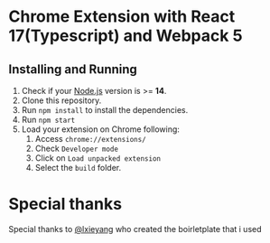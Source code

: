 # Chrome Extension with React 17(Typescript) and Webpack 5

## Installing and Running

1. Check if your [Node.js](https://nodejs.org/) version is >= **14**.
2. Clone this repository.
5. Run `npm install` to install the dependencies.
6. Run `npm start`
7. Load your extension on Chrome following:
   1. Access `chrome://extensions/`
   2. Check `Developer mode`
   3. Click on `Load unpacked extension`
   4. Select the `build` folder.

# Special thanks

Special thanks to [@lxieyang](https://github.com/lxieyang/chrome-extension-boilerplate-react) who created the boirletplate that i used
